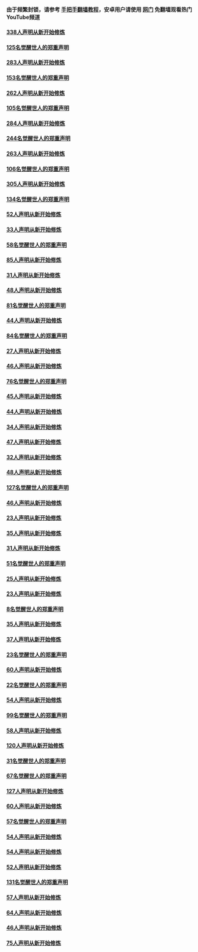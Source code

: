 #### 由于频繁封锁，请参考 [手把手翻墙教程](https://github.com/gfw-breaker/guides/wiki/)，安卓用户请使用 [网门](https://github.com/gfw-breaker/nogfw/blob/master/dl.md?t=04261501) 免翻墙观看热门YouTube频道 

#### [338人声明从新开始修炼](../pages/91/423540.md?t=04261501) 

#### [125名觉醒世人的郑重声明](../pages/91/423539.md?t=04261501) 

#### [283人声明从新开始修炼](../pages/91/423296.md?t=04261501) 

#### [153名觉醒世人的郑重声明](../pages/91/423295.md?t=04261501) 

#### [262人声明从新开始修炼](../pages/91/423004.md?t=04261501) 

#### [105名觉醒世人的郑重声明](../pages/91/423003.md?t=04261501) 

#### [284人声明从新开始修炼](../pages/91/422707.md?t=04261501) 

#### [244名觉醒世人的郑重声明](../pages/91/422706.md?t=04261501) 

#### [263人声明从新开始修炼](../pages/91/422553.md?t=04261501) 

#### [106名觉醒世人的郑重声明](../pages/91/422552.md?t=04261501) 

#### [305人声明从新开始修炼](../pages/91/422153.md?t=04261501) 

#### [134名觉醒世人的郑重声明](../pages/91/422152.md?t=04261501) 

#### [52人声明从新开始修炼](../pages/91/421846.md?t=04261501) 

#### [33人声明从新开始修炼](../pages/91/421804.md?t=04261501) 

#### [58名觉醒世人的郑重声明](../pages/91/421845.md?t=04261501) 

#### [85人声明从新开始修炼](../pages/91/421769.md?t=04261501) 

#### [31人声明从新开始修炼](../pages/91/421763.md?t=04261501) 

#### [48人声明从新开始修炼](../pages/91/421605.md?t=04261501) 

#### [81名觉醒世人的郑重声明](../pages/91/421656.md?t=04261501) 

#### [44人声明从新开始修炼](../pages/91/421544.md?t=04261501) 

#### [84名觉醒世人的郑重声明](../pages/91/421543.md?t=04261501) 

#### [27人声明从新开始修炼](../pages/91/421465.md?t=04261501) 

#### [46人声明从新开始修炼](../pages/91/421454.md?t=04261501) 

#### [76名觉醒世人的郑重声明](../pages/91/421453.md?t=04261501) 

#### [45人声明从新开始修炼](../pages/91/421452.md?t=04261501) 

#### [44人声明从新开始修炼](../pages/91/421422.md?t=04261501) 

#### [34人声明从新开始修炼](../pages/91/421322.md?t=04261501) 

#### [47人声明从新开始修炼](../pages/91/421264.md?t=04261501) 

#### [32人声明从新开始修炼](../pages/91/421225.md?t=04261501) 

#### [48人声明从新开始修炼](../pages/91/421202.md?t=04261501) 

#### [127名觉醒世人的郑重声明](../pages/91/421224.md?t=04261501) 

#### [46人声明从新开始修炼](../pages/91/421203.md?t=04261501) 

#### [23人声明从新开始修炼](../pages/91/421138.md?t=04261501) 

#### [35人声明从新开始修炼](../pages/91/421122.md?t=04261501) 

#### [31人声明从新开始修炼](../pages/91/421081.md?t=04261501) 

#### [51名觉醒世人的郑重声明](../pages/91/421080.md?t=04261501) 

#### [25人声明从新开始修炼](../pages/91/421020.md?t=04261501) 

#### [23人声明从新开始修炼](../pages/91/420884.md?t=04261501) 

#### [8名觉醒世人的郑重声明](../pages/91/420883.md?t=04261501) 

#### [35人声明从新开始修炼](../pages/91/420809.md?t=04261501) 

#### [37人声明从新开始修炼](../pages/91/420766.md?t=04261501) 

#### [23名觉醒世人的郑重声明](../pages/91/420765.md?t=04261501) 

#### [60人声明从新开始修炼](../pages/91/420727.md?t=04261501) 

#### [22名觉醒世人的郑重声明](../pages/91/420726.md?t=04261501) 

#### [54人声明从新开始修炼](../pages/91/420529.md?t=04261501) 

#### [99名觉醒世人的郑重声明](../pages/91/420528.md?t=04261501) 

#### [58人声明从新开始修炼](../pages/91/420198.md?t=04261501) 

#### [120人声明从新开始修炼](../pages/91/420141.md?t=04261501) 

#### [31名觉醒世人的郑重声明](../pages/91/420197.md?t=04261501) 

#### [67名觉醒世人的郑重声明](../pages/91/420140.md?t=04261501) 

#### [127人声明从新开始修炼](../pages/91/420082.md?t=04261501) 

#### [60人声明从新开始修炼](../pages/91/420081.md?t=04261501) 

#### [57名觉醒世人的郑重声明](../pages/91/420080.md?t=04261501) 

#### [54人声明从新开始修炼](../pages/91/419533.md?t=04261501) 

#### [54人声明从新开始修炼](../pages/91/419532.md?t=04261501) 

#### [52人声明从新开始修炼](../pages/91/419531.md?t=04261501) 

#### [131名觉醒世人的郑重声明](../pages/91/419530.md?t=04261501) 

#### [57人声明从新开始修炼](../pages/91/419430.md?t=04261501) 

#### [64人声明从新开始修炼](../pages/91/419429.md?t=04261501) 

#### [46人声明从新开始修炼](../pages/91/419428.md?t=04261501) 

#### [75人声明从新开始修炼](../pages/91/419427.md?t=04261501) 

